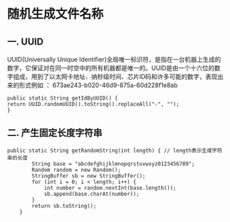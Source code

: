 # 随机生成文件名称

## 一. UUID

UUID(Universally Unique Identifier)全局唯一标识符，是指在一台机器上生成的数字，它保证对在同一时空中的所有机器都是唯一的。UUID是由一个十六位的数字组成，用到了以太网卡地址、纳秒级时间、芯片ID码和许多可能的数字，表现出来的形式例如 ： 673ae243-b020-46d9-875a-60d228f1e8ab

```
public static String getIdByUUID() {
return UUID.randomUUID().toString().replaceAll("-", "");
}
```

## 二. 产生固定长度字符串

```
public static String getRandomString(int length) { // length表示生成字符串的长度
        String base = "abcdefghijklmnopqrstuvwxyz0123456789";
        Random random = new Random();
        StringBuffer sb = new StringBuffer();
        for (int i = 0; i < length; i++) {
            int number = random.nextInt(base.length());
            sb.append(base.charAt(number));
        }
        return sb.toString();
    }
```


